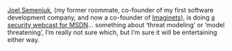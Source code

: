 <a href="http://weblogs.asp.net/Jsemeniuk/" target="_blank">Joel Semeniuk</a>, (my former roommate, co-founder of my first software development company, and now a co-founder of <a href="http://www.Imaginets.com" target="_blank" class="broken_link">Imaginets</a>), is doing <a href="http://msdn.microsoft.com/security/understanding/webcasts/" target="_blank">a security webcast for MSDN</a>&#8230; something about &#8216;threat modeling&#8217; or &#8216;model threatening&#8217;, I&#8217;m really not sure which, but I&#8217;m sure it will be entertaining either way.